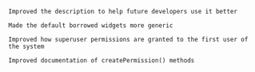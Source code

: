 

    Improved the description to help future developers use it better

    Made the default borrowed widgets more generic

    Improved how superuser permissions are granted to the first user of the system

    Improved documentation of createPermission() methods